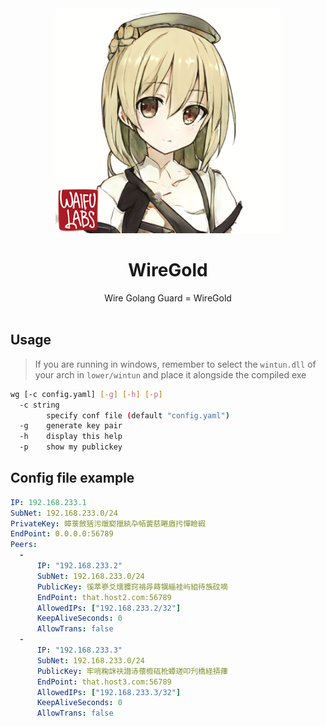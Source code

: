 <div align="center">
  <img src=".github/rikka.png" width = "360" height = "360" alt="WireGold-Rikka"><br>
  <h1>WireGold</h1>
  Wire Golang Guard = WireGold<br><br>
</div>

## Usage
> If you are running in windows, remember to select the `wintun.dll` of your arch in `lower/wintun` and place it alongside the compiled exe
```bash
wg [-c config.yaml] [-g] [-h] [-p]
  -c string
        specify conf file (default "config.yaml")
  -g    generate key pair
  -h    display this help
  -p    show my publickey
```

## Config file example
```yaml
IP: 192.168.233.1
SubNet: 192.168.233.0/24
PrivateKey: 暲菉斂狧污爉窫擸紈卆帞蔩慈睠庮扝憚瞼縀
EndPoint: 0.0.0.0:56789
Peers:
  -
      IP: "192.168.233.2"
      SubNet: 192.168.233.0/24
      PublicKey: 徯萃嵾爻燸攗窍褃冔蒔犡緇袿屿組待族砇嘀
      EndPoint: that.host2.com:56789
      AllowedIPs: ["192.168.233.2/32"]
      KeepAliveSeconds: 0
      AllowTrans: false
  -
      IP: "192.168.233.3"
      SubNet: 192.168.233.0/24
      PublicKey: 牢喨粷詸衭譛浾蘹櫠砙杹蟫瑳叩刋橋経挵蘀
      EndPoint: that.host3.com:56789
      AllowedIPs: ["192.168.233.3/32"]
      KeepAliveSeconds: 0
      AllowTrans: false
```